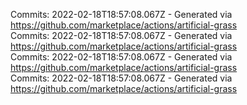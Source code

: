 Commits: 2022-02-18T18:57:08.067Z - Generated via https://github.com/marketplace/actions/artificial-grass
<br>
Commits: 2022-02-18T18:57:08.067Z - Generated via https://github.com/marketplace/actions/artificial-grass
<br>
Commits: 2022-02-18T18:57:08.067Z - Generated via https://github.com/marketplace/actions/artificial-grass
<br>
Commits: 2022-02-18T18:57:08.067Z - Generated via https://github.com/marketplace/actions/artificial-grass
<br>
